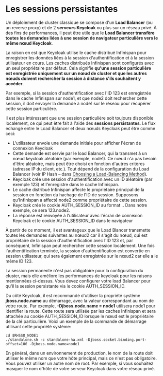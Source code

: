 # Les sessions perssistantes
Un déploiement de cluster classique se compose d'un **Load Balancer** (ou un reverse proxy) et 
de 2 **serveurs Keycloak** ou plus sur un réseau privé. À des fins de performances, il peut être utile 
que le **Load Balancer transfère toutes les demandes liées à une session de navigateur particulière 
vers le même nœud Keycloak**.

La raison en est que Keycloak utilise le cache distribué Infinispan pour enregistrer les données liées à 
la session d'authentification et à la session utilisateur en cours. Les caches distribués 
Infinispan sont configurés avec un seul propriétaire par défaut. Cela signifie **qu'une session particulière 
est enregistrée uniquement sur un nœud de cluster et que les autres nœuds doivent rechercher la session 
à distance s'ils souhaitent y accéder**.

Par exemple, si la session d'authentification avec l'ID 123 est enregistrée dans le cache Infinispan sur 
node1, et que node2 doit rechercher cette session, il doit envoyer la demande à node1 sur le réseau 
pour récupérer cette session particulière.

Il est plus intéressant que une session particulière soit toujours disponible localement, ce qui peut être 
fait à l'aide des **sessions persistantes**. Le flux echangé entre le Load Balancer et deux nœuds Keycloak 
peut être comme ceci:

 - L'utilisateur envoie une demande initiale pour afficher l'écran de connexion Keycloak
 - Cette demande est servie par le load Balancer, qui la transmet à un nœud keycloak aléatoire (par exemple, node1). 
   Ce nœud n'a pas besoin d'être aléatoire, mais peut être choisi en fonction d'autres critères 
   (adresse IP du client, etc.). Tout dépend de la configuration du Load Balancer 
   (voir IP Hash – dans [Choosing a Load-Balancing Method](https://docs.nginx.com/nginx/admin-guide/load-balancer/http-load-balancer/)).
 - Keycloak crée une session d'authentification avec un ID aléatoire (par exemple 123) et l'enregistre dans 
   le cache Infinispan.
 - Le cache distribué Infinispan affecte le propriétaire principal de la session en fonction du hachage 
   de l'ID de session. Supposons qu'Infinispan a affecté node2 comme propriétaire de cette session.
 - Keycloak crée le cookie AUTH_SESSION_ID au format <session-id>.<owner-node-id>. Dans notre exemple, 
   ce sera 123.node2.
 - La réponse est renvoyée à l'utilisateur avec l'écran de connexion Keycloak et le cookie 
   AUTH_SESSION_ID dans le navigateur

À partir de ce moment, il est avantageux que le Load Blancer transmette toutes les demandes 
suivantes au nœud2 car il s'agit du nœud, qui est propriétaire de la session d'authentification avec 
l'ID 123 et, par conséquent, Infinispan peut rechercher cette session localement. Une fois l'authentification 
terminée, la session d'authentification est convertie en session utilisateur, qui sera également enregistrée 
sur le nœud2 car elle a le même ID 123.

La session permanente n'est pas obligatoire pour la configuration du cluster, mais elle améliore les performances 
de keycloak pour les raisons mentionnées ci-dessus. Vous devez configurer votre load Balancer pour qu'il 
la session persistante via le cookie AUTH_SESSION_ID. 

Du côté Keycloak, il est recommandé d'utiliser la propriété système **jboss.node.name** au démarrage, avec la 
valeur correspondant au nom de votre route. Par exemple, **-Djboss.node.name = node1** utilisera node1 pour 
identifier la route. Cette route sera utilisée par les caches Infinispan et sera attachée au cookie 
AUTH_SESSION_ID lorsque le nœud est le propriétaire de la clé particulière. Voici un exemple de la commande 
de démarrage utilisant cette propriété système:
```
cd $RHSSO_NODE1
./standalone.sh -c standalone-ha.xml -Djboss.socket.binding.port-offset=100 -Djboss.node.name=node1
```

En général, dans un environnement de production, le nom de la route doit utiliser le même nom que votre 
hôte principal, mais ce n'est pas obligatoire. Vous pouvez utiliser un autre nom de root. 
Par exemple, si vous souhaitez masquer le nom d'hôte de votre serveur Keycloak dans votre réseau privé.

